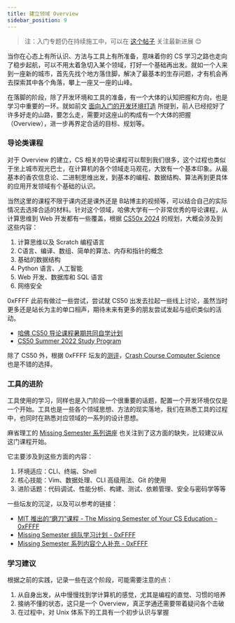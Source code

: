 ```yaml
---
title: 建立领域 Overview
sidebar_position: 9
---
```


> 注：入门专题仍在持续施工中，可以在 [这个帖子](https://0xffff.one/d/1545) 关注最新进展 😊

当你在心态上有所认识、方法与工具上有所准备，意味着你的 CS 学习之路也走向了稳步起航，可以不用太着急切入某个领域，打好一个基础再出发。就如一个人来到一座新的城市，首先先找个地方落住脚，解决了最基本的生存问题，才有机会再去探索其中各个角落，攀上一座又一座的山峰。

在落脚的阶段，除了开发环境和工具的准备，有一个大体的认知把握和方向，也是学习中重要的一环。就如前文 [面向入门的开发环境打造](/getting-started/build-env) 所提到，前人已经挖好了许多好走的山路，要怎么走，需要对这座山的构成有一个大体的把握（Overview），进一步再界定合适的目标、规划等。

### 导论类课程

对于 Overview 的建立，CS 相关的导论课程可以帮到我们很多，这个过程也类似于坐上城市观光巴士，在计算机的各个领域走马观花，大致有一个基本印象。从最基本的香农信息论、二进制思维出发，到基本的编程、数据结构、算法再到更具体的应用开发领域有个基础的认识。

当然这里的课程不限于课内还是课外还是 B站博主的视频等，可以结合自己的实际情况去选择合适的材料。针对这个领域，哈佛大学有一个非常优秀的导论课程，从计算思维到 Web 开发都有一些覆盖，根据 [CS50x 2024](https://cs50.harvard.edu/x/2024/) 的规划，大概会涉及到这些内容：

1. 计算思维以及 Scratch 编程语言
2. C语言、编译、数组、简单的算法、内存和指针的概念
3. 基础的数据结构
4. Python 语言、人工智能
5. Web 开发、数据库和 SQL 语言
6. 网络安全

0xFFFF 此前有做过一些尝试，尝试就 CS50 出发去拉起一些线上讨论，虽然当时更多还是站长为主的单口相声，期待未来有更多的朋友尝试发起与组织类似的活动。

- [哈佛 CS50 导论课程暑期共同自学计划](https://0xffff.one/d/1028)
- [CS50 Summer 2022 Study Program](https://0xffff.one/d/1241)

除了 CS50 外，根据 0xFFFF 坛友的[测评](https://cs-plan.com/CS%E5%9F%BA%E7%A1%80/%E8%AF%BE%E7%A8%8B%E6%8E%A8%E8%8D%90/%E8%AE%A1%E7%AE%97%E6%9C%BA%E5%AF%BC%E8%AE%BA/%E8%AE%A1%E7%AE%97%E6%9C%BA%E9%80%9F%E6%88%90%E8%AF%BE/)，[Crash Course Computer Science](https://thecrashcourse.com/topic/computerscience/) 也是不错的选择。

### 工具的进阶

工具使用的学习，同样也是入门阶段一个很重要的话题，配置一个开发环境仅仅是一个开始。工具也是一些各个领域思想、方法的现实落地，我们在熟悉工具的过程中，也同时在熟悉对应领域的一系列的设计思想。

麻省理工的 [Missing Semester 系列讲座](https://missing.csail.mit.edu/) 也关注到了这方面的缺失，比较建议从这门课程开始。

它主要涉及到这些方面的内容：

1. 环境适应：CLI、终端、Shell
2. 核心技能：Vim、数据处理、CLI 高级用法、Git 的使用
3. 进阶话题：代码调试、性能分析、构建、测试、依赖管理、安全与密码学等等

一些坛友的沉淀，以及可以参考的链接：

- [MIT 推出的“磨刀”课程 - The Missing Semester of Your CS Education - 0xFFFF](https://0xffff.one/d/615)
- [Missing Semester 组队学习计划 - 0xFFFF](https://0xffff.one/d/1159)
- [Missing Semester 系列内容个人补充 - 0xFFFF](https://0xffff.one/d/1166)

### 学习建议

根据之前的实践，记录一些在这个阶段，可能需要注意的点：

1. 从自身出发，从中慢慢找到学计算机的感觉，尤其是编程的直觉、习惯的培养
2. 接纳不懂的状态，这只是一个 Overview，真正学通还需要带着疑问各个击破
3. 在过程中，对 Unix 体系下的工具有一个初步认识与掌握
